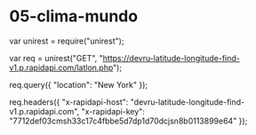 # 05-clima-mundo

var unirest = require("unirest");

var req = unirest("GET", "https://devru-latitude-longitude-find-v1.p.rapidapi.com/latlon.php");

req.query({
	"location": "New York"
});

req.headers({
	"x-rapidapi-host": "devru-latitude-longitude-find-v1.p.rapidapi.com",
	"x-rapidapi-key": "7712def03cmsh33c17c4fbbe5d7dp1d70dcjsn8b0113899e64"
});